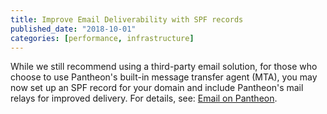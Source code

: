 ```yaml
---
title: Improve Email Deliverability with SPF records
published_date: "2018-10-01"
categories: [performance, infrastructure]
---
```

While we still recommend using a third-party email solution, for those who choose to use Pantheon's built-in message transfer agent (MTA), you may now set up an SPF record for your domain and include Pantheon's mail relays for improved delivery. For details, see: <a href="/email/#are-there-spf-records-for-pantheons-local-mta-postfix" data-proofer-ignore>Email on Pantheon</a>.
